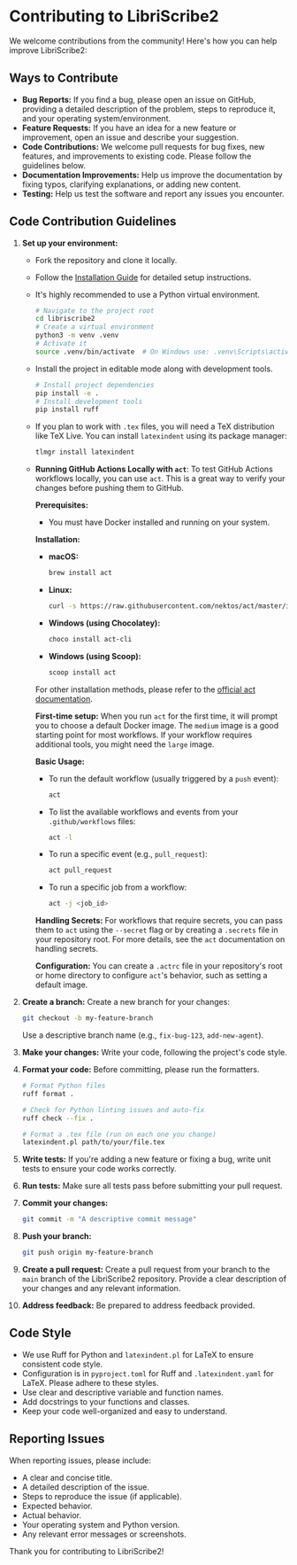 # Contributing to LibriScribe2

We welcome contributions from the community!  Here's how you can help improve LibriScribe2:

## Ways to Contribute

* **Bug Reports:**  If you find a bug, please open an issue on GitHub, providing a detailed description of the problem, steps to reproduce it, and your operating system/environment.
* **Feature Requests:**  If you have an idea for a new feature or improvement, open an issue and describe your suggestion.
* **Code Contributions:**  We welcome pull requests for bug fixes, new features, and improvements to existing code.  Please follow the guidelines below.
* **Documentation Improvements:**  Help us improve the documentation by fixing typos, clarifying explanations, or adding new content.
* **Testing:**  Help us test the software and report any issues you encounter.

## Code Contribution Guidelines

1. **Set up your environment:**
    * Fork the repository and clone it locally.
    * Follow the [Installation Guide](../INSTALL.md) for detailed setup instructions.
    * It's highly recommended to use a Python virtual environment.

      ```bash
      # Navigate to the project root
      cd libriscribe2
      # Create a virtual environment
      python3 -m venv .venv
      # Activate it
      source .venv/bin/activate  # On Windows use: .venv\Scripts\activate
      ```

    * Install the project in editable mode along with development tools.

      ```bash
      # Install project dependencies
      pip install -e .
      # Install development tools
      pip install ruff
      ```

    * If you plan to work with `.tex` files, you will need a TeX distribution like TeX Live. You can install `latexindent` using its package manager:

      ```bash
      tlmgr install latexindent
      ```

    * **Running GitHub Actions Locally with `act`**:
      To test GitHub Actions workflows locally, you can use `act`. This is a great way to verify your changes before pushing them to GitHub.

      **Prerequisites:**
      * You must have Docker installed and running on your system.

      **Installation:**
      * **macOS:**

        ```bash
        brew install act
        ```

      * **Linux:**

        ```bash
        curl -s https://raw.githubusercontent.com/nektos/act/master/install.sh | sudo bash
        ```

      * **Windows (using Chocolatey):**

        ```bash
        choco install act-cli
        ```

      * **Windows (using Scoop):**

        ```bash
        scoop install act
        ```

      For other installation methods, please refer to the [official act documentation](https://github.com/nektos/act#installation).

      **First-time setup:**
      When you run `act` for the first time, it will prompt you to choose a default Docker image. The `medium` image is a good starting point for most workflows. If your workflow requires additional tools, you might need the `large` image.

      **Basic Usage:**
      * To run the default workflow (usually triggered by a `push` event):

        ```bash
        act
        ```

      * To list the available workflows and events from your `.github/workflows` files:

        ```bash
        act -l
        ```

      * To run a specific event (e.g., `pull_request`):

        ```bash
        act pull_request
        ```

      * To run a specific job from a workflow:

        ```bash
        act -j <job_id>
        ```

      **Handling Secrets:**
      For workflows that require secrets, you can pass them to `act` using the `--secret` flag or by creating a `.secrets` file in your repository root. For more details, see the `act` documentation on handling secrets.

      **Configuration:**
      You can create a `.actrc` file in your repository's root or home directory to configure `act`'s behavior, such as setting a default image.

2. **Create a branch:** Create a new branch for your changes:

    ```bash
    git checkout -b my-feature-branch
    ```

    Use a descriptive branch name (e.g., `fix-bug-123`, `add-new-agent`).
3. **Make your changes:**  Write your code, following the project's code style.
4. **Format your code:** Before committing, please run the formatters.

    ```bash
    # Format Python files
    ruff format .

    # Check for Python linting issues and auto-fix
    ruff check --fix .

    # Format a .tex file (run on each one you change)
    latexindent.pl path/to/your/file.tex
    ```

5. **Write tests:**  If you're adding a new feature or fixing a bug, write unit tests to ensure your code works correctly.
6. **Run tests:**  Make sure all tests pass before submitting your pull request.
7. **Commit your changes:**

    ```bash
    git commit -m "A descriptive commit message"
    ```

8. **Push your branch:**

    ```bash
    git push origin my-feature-branch
    ```

9. **Create a pull request:**  Create a pull request from your branch to the `main` branch of the LibriScribe2 repository. Provide a clear description of your changes and any relevant information.
10. **Address feedback:** Be prepared to address feedback provided.

## Code Style

* We use Ruff for Python and `latexindent.pl` for LaTeX to ensure consistent code style.
* Configuration is in `pyproject.toml` for Ruff and `.latexindent.yaml` for LaTeX. Please adhere to these styles.
* Use clear and descriptive variable and function names.
* Add docstrings to your functions and classes.
* Keep your code well-organized and easy to understand.

## Reporting Issues

When reporting issues, please include:

* A clear and concise title.
* A detailed description of the issue.
* Steps to reproduce the issue (if applicable).
* Expected behavior.
* Actual behavior.
* Your operating system and Python version.
* Any relevant error messages or screenshots.

Thank you for contributing to LibriScribe2!
